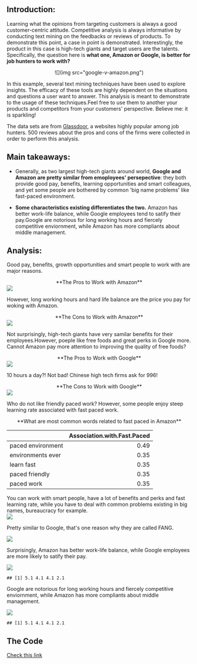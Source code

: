 Introduction:
-------------

Learning what the opinions from targeting customers is always a good customer-centric attitude. Competitive analysis is always informative by conducting text mining on the feedbacks or reviews of products. To demonstrate this point, a case in point is demonstrated. Interestingly, the product in this case is high-tech giants and target users are the talents. Specifically, the question here is **what one, Amazon or Google, is better for job hunters to work with?**

<center>
![](img src="google-v-amazon.png")
</center>

In this example, several text mining techniques have been used to explore insights. The efficacy of these tools are highly dependent on the situations and questions a user want to answer. This analysis is meant to demonstrate to the usage of these techniques.Feel free to use them to another your products and competitors from your customers' perspective. Believe me: it is sparkling!

The data sets are from [Glassdoor](https://www.glassdoor.com/index.htm), a websites highly popular among job hunters. 500 reviews about the pros and cons of the firms were collected in order to perform this analysis.

Main takeaways:
---------------

-   Generally, as two largest high-tech giants around world, **Google and Amazon are pretty similar from emoployees' persepective**: they both provide good pay, benefits, learning opportunities and smart colleagues, and yet some people are bothered by common 'big name problems' like fast-paced environment.

-   **Some characteristics existing differentiates the two.** Amazon has better work-life balance, while Google employees tend to satify their pay.Google are notorious for long working hours and fiercely competitive enviornment, while Amazon has more compliants about middle management.

Analysis:
---------

Good pay, benefits, growth opportunities and smart people to work with are major reasons.

<center>
    **The Pros to Work with Amazon**
</center>
<img src="GoogvsAmzn_files/figure-markdown_github/unnamed-chunk-11-1.png" style="display: block; margin: auto;" />

However, long working hours and hard life balance are the price you pay for woking with Amazon.

<center>
    **The Cons to Work with Amazon**
</center>
<img src="GoogvsAmzn_files/figure-markdown_github/unnamed-chunk-12-1.png" style="display: block; margin: auto;" />

Not surprisingly, high-tech giants have very samilar benefits for their employees.However, poeple like free foods and great perks in Google more. Cannot Amazon pay more attention to improving the quality of free foods?

<center>
    **The Pros to Work with Google**
</center>
<img src="GoogvsAmzn_files/figure-markdown_github/unnamed-chunk-13-1.png" style="display: block; margin: auto;" />

10 hours a day?! Not bad! Chinese high tech firms ask for 996!

<center>
    **The Cons to Work with Google**
</center>
<img src="GoogvsAmzn_files/figure-markdown_github/unnamed-chunk-14-1.png" style="display: block; margin: auto;" />

Who do not like friendly paced work? However, some people enjoy steep learning rate associated with fast paced work.

<center>
**What are most common words related to fast paced in Amazon**
</center>
<table class="table table-condensed">
<thead>
<tr>
<th style="text-align:left;">
</th>
<th style="text-align:right;">
Association.with.Fast.Paced
</th>
</tr>
</thead>
<tbody>
<tr>
<td style="text-align:left;">
paced environment
</td>
<td style="text-align:right;">
0.49
</td>
</tr>
<tr>
<td style="text-align:left;">
environments ever
</td>
<td style="text-align:right;">
0.35
</td>
</tr>
<tr>
<td style="text-align:left;">
learn fast
</td>
<td style="text-align:right;">
0.35
</td>
</tr>
<tr>
<td style="text-align:left;">
paced friendly
</td>
<td style="text-align:right;">
0.35
</td>
</tr>
<tr>
<td style="text-align:left;">
paced work
</td>
<td style="text-align:right;">
0.35
</td>
</tr>
</tbody>
</table>
You can work with smart people, have a lot of benefits and perks and fast learning rate, while you have to deal with common problems existing in big names, bureaucracy for example.

<img src="GoogvsAmzn_files/figure-markdown_github/unnamed-chunk-17-1.png" style="display: block; margin: auto;" />

Pretty similar to Google, that's one reason why they are called FANG.

<img src="GoogvsAmzn_files/figure-markdown_github/unnamed-chunk-18-1.png" style="display: block; margin: auto;" />

Surprisingly, Amazon has better work-life balance, while Google employees are more likely to satify their pay.

<img src="GoogvsAmzn_files/figure-markdown_github/unnamed-chunk-20-1.png" style="display: block; margin: auto;" />

    ## [1] 5.1 4.1 4.1 2.1

Google are notorious for long working hours and fiercely competitive enviornment, while Amazon has more compliants about middle management.

<img src="GoogvsAmzn_files/figure-markdown_github/unnamed-chunk-22-1.png" style="display: block; margin: auto;" />

    ## [1] 5.1 4.1 4.1 2.1

The Code
--------

[Check this link]()
